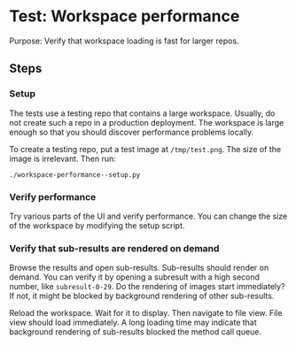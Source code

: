 # Test: Workspace performance

Purpose: Verify that workspace loading is fast for larger repos.

## Steps

### Setup

The tests use a testing repo that contains a large workspace.  Usually, do not
create such a repo in a production deployment.  The workspace is large enough
so that you should discover performance problems locally.

To create a testing repo, put a test image at `/tmp/test.png`.  The size of the
image is irrelevant.  Then run:

```
./workspace-performance--setup.py
```

### Verify performance

Try various parts of the UI and verify performance.  You can change the size of
the workspace by modifying the setup script.

### Verify that sub-results are rendered on demand

Browse the results and open sub-results.  Sub-results should render on demand.
You can verify it by opening a subresult with a high second number, like
`subresult-0-29`.  Do the rendering of images start immediately?  If not, it
might be blocked by background rendering of other sub-results.

Reload the workspace.  Wait for it to display.  Then navigate to file view.
File view should load immediately.  A long loading time may indicate that
background rendering of sub-results blocked the method call queue.
